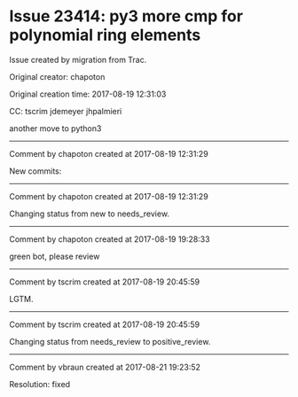 # Issue 23414: py3 more cmp for polynomial ring elements

Issue created by migration from Trac.

Original creator: chapoton

Original creation time: 2017-08-19 12:31:03

CC:  tscrim jdemeyer jhpalmieri

another move to python3


---

Comment by chapoton created at 2017-08-19 12:31:29

New commits:


---

Comment by chapoton created at 2017-08-19 12:31:29

Changing status from new to needs_review.


---

Comment by chapoton created at 2017-08-19 19:28:33

green bot, please review


---

Comment by tscrim created at 2017-08-19 20:45:59

LGTM.


---

Comment by tscrim created at 2017-08-19 20:45:59

Changing status from needs_review to positive_review.


---

Comment by vbraun created at 2017-08-21 19:23:52

Resolution: fixed
